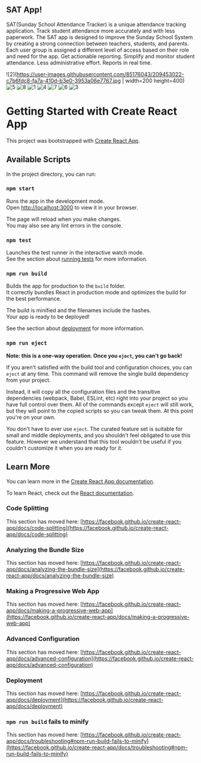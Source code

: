 ## SAT App!
SAT(Sunday School Attendance Tracker) is a unique attendance tracking application. Track student attendance more accurately and with less paperwork. The SAT app is designed to improve the Sunday School System by creating a strong connection between teachers, students, and parents. Each user group is assigned a different level of access based on their role and need for the app. Get actionable reporting. Simplify and monitor student attendance. Less administrative effort. Reports in real time.

![2](https://user-images.githubusercontent.com/85176043/209453022-c7b6fdc8-fa7a-410d-b3e0-3953a06e7767.jpg | width=200 height=400)
![5](https://user-images.githubusercontent.com/85176043/209453039-b18adf49-959b-439b-b8e1-408ced7a089a.jpg)
![8](https://user-images.githubusercontent.com/85176043/209453089-a1af19d6-8560-46bd-aab7-d2450a5a5007.jpg)
![1](https://user-images.githubusercontent.com/85176043/209452728-4e5a5621-bdb8-4084-9c3b-4321112bf542.jpg)
![4](https://user-images.githubusercontent.com/85176043/209452731-a5b2bbbc-1062-4dc2-966a-73ab93ee9a2b.jpg)
![7](https://user-images.githubusercontent.com/85176043/209452733-1cce52af-59f1-4d56-9b52-c57e99506db4.jpg)
![6](https://user-images.githubusercontent.com/85176043/209452741-1565858c-698b-4a24-bc7f-2d6c8b1a7f76.jpg)
![3](https://user-images.githubusercontent.com/85176043/209452737-da68e2d1-9b02-420f-babc-54d71c6e4fc0.jpg)


# Getting Started with Create React App

This project was bootstrapped with [Create React App](https://github.com/facebook/create-react-app).

## Available Scripts

In the project directory, you can run:

### `npm start`

Runs the app in the development mode.\
Open [http://localhost:3000](http://localhost:3000) to view it in your browser.

The page will reload when you make changes.\
You may also see any lint errors in the console.

### `npm test`

Launches the test runner in the interactive watch mode.\
See the section about [running tests](https://facebook.github.io/create-react-app/docs/running-tests) for more information.

### `npm run build`

Builds the app for production to the `build` folder.\
It correctly bundles React in production mode and optimizes the build for the best performance.

The build is minified and the filenames include the hashes.\
Your app is ready to be deployed!

See the section about [deployment](https://facebook.github.io/create-react-app/docs/deployment) for more information.

### `npm run eject`

**Note: this is a one-way operation. Once you `eject`, you can't go back!**

If you aren't satisfied with the build tool and configuration choices, you can `eject` at any time. This command will remove the single build dependency from your project.

Instead, it will copy all the configuration files and the transitive dependencies (webpack, Babel, ESLint, etc) right into your project so you have full control over them. All of the commands except `eject` will still work, but they will point to the copied scripts so you can tweak them. At this point you're on your own.

You don't have to ever use `eject`. The curated feature set is suitable for small and middle deployments, and you shouldn't feel obligated to use this feature. However we understand that this tool wouldn't be useful if you couldn't customize it when you are ready for it.

## Learn More

You can learn more in the [Create React App documentation](https://facebook.github.io/create-react-app/docs/getting-started).

To learn React, check out the [React documentation](https://reactjs.org/).

### Code Splitting

This section has moved here: [https://facebook.github.io/create-react-app/docs/code-splitting](https://facebook.github.io/create-react-app/docs/code-splitting)

### Analyzing the Bundle Size

This section has moved here: [https://facebook.github.io/create-react-app/docs/analyzing-the-bundle-size](https://facebook.github.io/create-react-app/docs/analyzing-the-bundle-size)

### Making a Progressive Web App

This section has moved here: [https://facebook.github.io/create-react-app/docs/making-a-progressive-web-app](https://facebook.github.io/create-react-app/docs/making-a-progressive-web-app)

### Advanced Configuration

This section has moved here: [https://facebook.github.io/create-react-app/docs/advanced-configuration](https://facebook.github.io/create-react-app/docs/advanced-configuration)

### Deployment

This section has moved here: [https://facebook.github.io/create-react-app/docs/deployment](https://facebook.github.io/create-react-app/docs/deployment)

### `npm run build` fails to minify

This section has moved here: [https://facebook.github.io/create-react-app/docs/troubleshooting#npm-run-build-fails-to-minify](https://facebook.github.io/create-react-app/docs/troubleshooting#npm-run-build-fails-to-minify)
